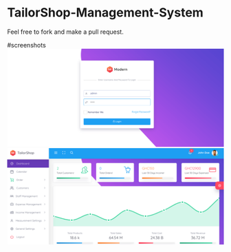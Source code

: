 # TailorShop-Management-System
Feel free to fork and make a pull request.

#screenshots
![ScreenShot](/screenshots/login-page.png?raw=true "Login page")
![Dashboard](/screenshots/dashboard.png?raw=true "Dashbaord page")


